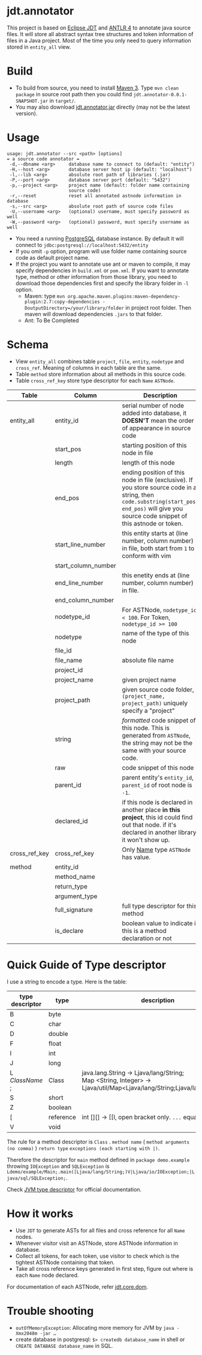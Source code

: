 jdt.annotator
==============
This project is based on [Eclipse JDT](http://help.eclipse.org/kepler/index.jsp?nav=%2F3) and [ANTLR 4](http://antlr.org/) to annotate java source files. It will store all abstract syntax tree structures and token information of files in a Java project. Most of the time you only need to query information stored in `entity_all` view.

# Build
- To build from source, you need to install [Maven 3](http://maven.apache.org/). Type `mvn clean package` in source root path then you could find `jdt.annotator-0.0.1-SNAPSHOT.jar` in `target/`.
- You may also download [jdt.annotator.jar](https://dl.dropboxusercontent.com/u/15553400/jdt.annotator.jar) directly (may not be the latest version).

# Usage
```
usage: jdt.annotator --src <path> [options]
= a source code annotator =
 -d,--dbname <arg>     database name to connect to (default: "entity")
 -H,--host <arg>       database server host ip (default: "localhost")
 -l,--lib <arg>        absolute root path of libraries (.jar)
 -P,--port <arg>       database server port (default: "5432")
 -p,--project <arg>    project name (default: folder name containing
                       source code)
 -r,--reset            reset all annotated astnode information in database
 -s,--src <arg>        absolute root path of source code files
 -U,--username <arg>   (optional) username, must specify password as well
 -W,--password <arg>   (optional) password, must specify username as well
```

* You need a running [PostgreSQL](http://www.postgresql.org) database instance. By default it will connect to `jdbc:postgresql://localhost:5432/entity`
* If you omit `-p` option, program will use folder name containing source code as default project name.
* If the project you want to annotate use ant or maven to compile, it may specify dependencies in `build.xml` or `pom.xml`. If you want to annotate type, method or other information from those library, you need to download those dependencies first and specify the library folder in `-l` option.
  * Maven: type `mvn org.apache.maven.plugins:maven-dependency-plugin:2.7:copy-dependencies -DoutputDirectory=/your/library/folder` in project root folder. Then maven will download dependencies `.jars` to that folder.
  * Ant: To Be Completed
  

# Schema

* View `entity_all` combines table `project`, `file`, `entity`, `nodetype` and `cross_ref`. Meaning of columns in each table are the same. 
* Table `method` store information about all methods in this source code. 
* Table `cross_ref_key` store type descriptor for each `Name` `ASTNode`.

| Table         | Column        | Description  |
| ------------- |--------------| --------|
| entity_all   | entity_id    | serial number of node added into database, it **DOESN'T** mean the order of appearance in source code |
| | start_pos | starting position of this node in file |
| | length | length of this node |
| | end_pos | ending position of this node in file (exclusive). If you store source code in a string, then `code.substring(start_pos, end_pos)` will give you source code snippet of this astnode or token. |
| | start_line_number | this entity starts at (line number, column number) in file, both start from `1` to conform with vim |
| | start_column_number | |
| | end_line_number | this enetity ends at (line number, column number) in file. |
| | end_column_number | |
| | nodetype_id | For ASTNode, `nodetype_id < 100`. For Token, `nodetype_id >= 100` |
| | nodetype | name of the type of this node |
| | file_id | |
| | file_name | absolute file name |
| | project_id | |
| | project_name | given project name |
| | project_path | given source code folder, `(project_name, project_path)` uniquely specify a "project"|
| | string | *formatted* code snippet of this node. This is generated from `ASTNode`, the string may not be the same with your source code. |
| | raw | code snippet of this node |
| | parent_id | parent entity's `entity_id`, `parent_id` of root node is `-1`. |
| | declared_id | if this node is declared in another place **in this project**, this id could find out that node. if it's declared in another library, it won't show up.|
| cross_ref_key | cross_ref_key | Only [Name](http://help.eclipse.org/kepler/index.jsp?topic=%2Forg.eclipse.jdt.doc.isv%2Freference%2Fapi%2Forg%2Feclipse%2Fjdt%2Fcore%2Fdom%2FName.html) type `ASTNode` has value. |
| method | entity_id | |
| | method_name | |
| | return_type | |
| | argument_type | |
| | full_signature | full type descriptor for this method |
| | is_declare | boolean value to indicate if this is a method declaration or not|

# Quick Guide of Type descriptor

I use a string to encode a type. Here is the table:

| type descriptor | type | description |
|-----------------|------| ------------|
| B	| byte | |
| C | char | |
| D	| double | | 
| F	| float | |
| I	| int | |
| J	| long | |
| L *ClassName* ; | Class | java.lang.String -> Ljava/lang/String; <br /> Map &lt;String, Integer&gt; -> Ljava/util/Map&lt;Ljava/lang/String;Ljava/lang/Integer;&gt;;|
| S	| short	| |
| Z | boolean | |
| [	| reference	| int [][] -> [[I, open bracket only. `...` equals to `[` |
| V | void | |



The rule for a method descriptor is `Class` . `method name` ( `method arguments (no comma)` ) `return type` `exceptions (each starting with |)`. 

Therefore the descriptor for `main` method defined in `package demo.example` throwing `IOException` and `SQLException` is `Ldemo/example/Main;.main([Ljava/lang/String;)V|Ljava/io/IOException;|Ljava/sql/SQLException;`. 

Check [JVM type descriptor](http://docs.oracle.com/javase/specs/jvms/se7/html/jvms-4.html#jvms-4.3) for official documentation.

# How it works

* Use `JDT` to generate ASTs for all files and cross reference for all `Name` nodes.
* Whenever visitor visit an ASTNode, store ASTNode information in database.
* Collect all tokens, for each token, use visitor to check which is the tightest ASTNode containing that token.
* Take all cross reference keys generated in first step, figure out where is each `Name` node declared.

For documentation of each ASTNode, refer [jdt.core.dom](http://help.eclipse.org/kepler/index.jsp?topic=%2Forg.eclipse.jdt.doc.isv%2Freference%2Fapi%2Forg%2Feclipse%2Fjdt%2Fcore%2Fdom%2Fpackage-summary.html).

# Trouble shooting

* `outOfMemoryException`: Allocating more memory for JVM by `java -Xmx2048m -jar …`
* create database in postgresql: `$> createdb database_name` in shell or `CREATE DATABASE database_name` in SQL.